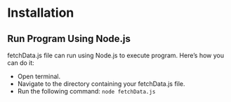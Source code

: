 # Installation

## Run Program Using Node.js

fetchData.js file can run using Node.js to execute program. Here’s how you can do it:

- Open terminal.
- Navigate to the directory containing your fetchData.js file.
- Run the following command:
```node fetchData.js```
